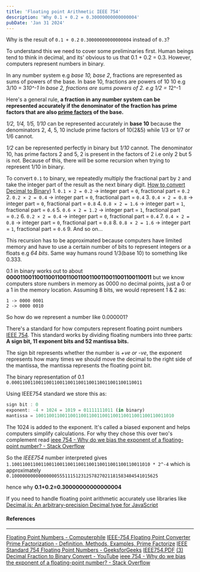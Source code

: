 ```yaml
---
title: 'Floating point Arithmetic IEEE 754'
description: 'Why 0.1 + 0.2 = 0.30000000000000004'
pubDate: 'Jan 31 2024'
---
```


Why is the result of `0.1 + 0.2` `0.30000000000000004` instead of `0.3`?

To understand this we need to cover some preliminaries first. Human beings tend to think in decimal, and its' obvious to us that 0.1 + 0.2 = 0.3. However, computers represent numbers in binary.

In any number system e.g *base 10, base 2*, fractions are represented as sums of powers of the base.
In base 10, fractions are powers of 10 10 e.g 3/10 = 3*10^-1
In base 2, fractions are sums powers of 2. e.g 1/2 = 1*2^-1

Here's a general rule, **a fraction in any number system can be represented accurately if the denominator of the fraction has prime factors that are also [prime factors](https://byjus.com/maths/prime-factorization/) of the base.**

*1/2, 1/4, 1/5, 1/10* can be represented accurately in **base 10** because the denominators 2, 4, 5, 10 include prime factors of 10(2&5) while 1/3 or 1/7 or 1/6 cannot.

*1/2* can be represented perfectly in binary but *1/10* cannot. The denominator 10, has prime factors 2 and 5, 2 is present in the factors of 2 i.e only 2 but 5 is not. Because of this, there will be some recursion when trying to represent 1/10 in binary.

To convert `0.1` to binary, we repeatedly multiply the fractional part by `2` and take the integer part of the result as the next binary digit. [How to convert Decimal to Binary](https://www.youtube.com/shorts/RBt2vtcPsC8))
    1. `0.1 × 2 = 0.2` → integer part = `0`, fractional part = `0.2`
    2. `0.2 × 2 = 0.4` → integer part = `0`, fractional part = `0.4`
    3. `0.4 × 2 = 0.8` → integer part = `0`, fractional part = `0.8`
    4. `0.8 × 2 = 1.6` → integer part = `1`, fractional part = `0.6`
    5. `0.6 × 2 = 1.2` → integer part = `1`, fractional part = `0.2`
    6. `0.2 × 2 = 0.4` → integer part = `0`, fractional part = `0.4`
    7. `0.4 × 2 = 0.8` → integer part = `0`, fractional part = `0.8`
    8. `0.8 × 2 = 1.6` → integer part = `1`, fractional part = `0.6`
    9. And so on...

 This recursion has to be approximated because computers have limited memory and have to use a certain number of bits to represent integers or a floats e.g *64 bits*. Same way humans round 1/3(base 10) to something like 0.333.

0.1 in binary works out to about **00001100110011001100110011001100110011001100110011** but we know computers store numbers in memory as 0000 no decimal points, just a 0 or a 1 in the memory location. Assuming 8 bits, we would represent 1 & 2 as:

```typescipt
1 -> 0000 0001
2 -> 0000 0010
```

So how do we represent a number like 0.000001?

There's a standard for how computers represent floating point numbers [IEEE 754]([IEEE754.PDF](https://people.eecs.berkeley.edu/~wkahan/ieee754status/IEEE754.PDF)).  This standard works by dividing floating numbers into three parts: **A sign bit, 11 exponent bits and 52 mantissa bits.**

The sign bit represents whether the number is *+ve or -ve*, the exponent represents how many times we should move the decimal to the right side of the mantissa, the mantissa represents the floating point bit.

The binary representation of 0.1 `0.0001100110011001100110011001100110011001100110011`

Using IEEE754 standard we store this as:

```typescript
sign bit : 0
exponent: -4 + 1024 = 1019 = 01111111011 (in binary)
mantissa = 1001100110011001100110011001100110011001100110011010
```

The 1024 is added to the exponent. It's called a biased exponent and helps computers simplify calculations. For why they chose this over two's complement read [ieee 754 - Why do we bias the exponent of a floating-point number? - Stack Overflow](https://stackoverflow.com/questions/19864749/why-do-we-bias-the-exponent-of-a-floating-point-number)

So the *IEEE754* number interpreted gives
`1.1001100110011001100110011001100110011001100110011010 * 2^-4`
which is approximately
`0.1000000000000000055511151231257827021181583404541015625`

hence why **0.1+0.2=0.30000000000000004**

If you need to handle floating point arithmetic accurately use libraries like [Decimal.js: An arbitrary-precision Decimal type for JavaScript](https://github.com/MikeMcl/decimal.js/)

#### References

---
[Floating Point Numbers - Computerphile](https://www.youtube.com/watch?v=PZRI1IfStY0)
[IEEE-754 Floating Point Converter](https://www.h-schmidt.net/FloatConverter/IEEE754.html)
[Prime Factorization - Definition, Methods, Examples, Prime Factorize](https://byjus.com/maths/prime-factorization/)
[IEEE Standard 754 Floating Point Numbers - GeeksforGeeks](https://www.geeksforgeeks.org/ieee-standard-754-floating-point-numbers/)
[IEEE754.PDF](https://people.eecs.berkeley.edu/~wkahan/ieee754status/IEEE754.PDF)
[(3) Decimal Fraction to Binary Convert - YouTube](https://www.youtube.com/shorts/RBt2vtcPsC8)
[ieee 754 - Why do we bias the exponent of a floating-point number? - Stack Overflow](https://stackoverflow.com/questions/19864749/why-do-we-bias-the-exponent-of-a-floating-point-number)
